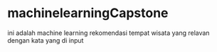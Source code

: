# machinelearningCapstone
ini adalah machine learning rekomendasi tempat wisata yang relavan dengan kata yang di input
